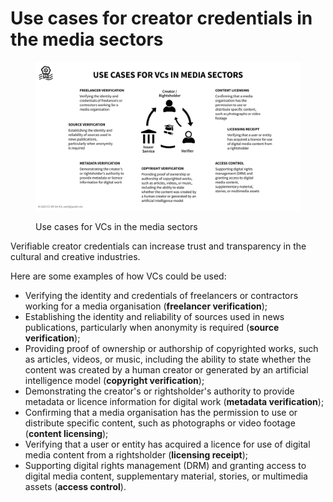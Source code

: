 # Use cases for creator credentials in the media sectors

<figure><img src=".gitbook/assets/Use cases VCs media (1).png" alt=""><figcaption><p>Use cases for VCs in the media sectors</p></figcaption></figure>

Verifiable creator credentials can increase trust and transparency in the cultural and creative industries.

Here are some examples of how VCs could be used:

* Verifying the identity and credentials of freelancers or contractors working for a media organisation (**freelancer verification**);
* Establishing the identity and reliability of sources used in news publications, particularly when anonymity is required (**source verification**);
* Providing proof of ownership or authorship of copyrighted works, such as articles, videos, or music, including the ability to state whether the content was created by a human creator or generated by an artificial intelligence model (**copyright verification**);
* Demonstrating the creator's or rightsholder's authority to provide metadata or licence information for digital work (**metadata verification**);
* Confirming that a media organisation has the permission to use or distribute specific content, such as photographs or video footage (**content licensing**);
* Verifying that a user or entity has acquired a licence for use of digital media content from a rightsholder (**licensing receipt**);
* Supporting digital rights management (DRM) and granting access to digital media content, supplementary material, stories, or multimedia assets (**access control**).
